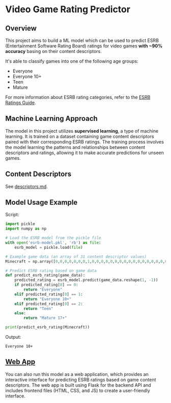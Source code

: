 # Video Game Rating Predictor

## Overview

This project aims to build a ML model which can be used to predict ESRB (Entertainment Software Rating Board) ratings for video games **with ~90% accuracy** basing on their content descriptors.

It's able to classify games into one of the following age groups:

- Everyone
- Everyone 10+
- Teen
- Mature

For more information about ESRB rating categories, refer to the [ESRB Ratings Guide](https://www.esrb.org/ratings-guide/).

## Machine Learning Approach

The model in this project utilizes **supervised learning**, a type of machine learning. It is trained on a dataset containing game content descriptors paired with their corresponding ESRB ratings. The training process involves the model learning the patterns and relationships between content descriptors and ratings, allowing it to make accurate predictions for unseen games.

## Content Descriptors

See [descriptors.md](descriptors.md).

## Model Usage Example

Script:

```python
import pickle
import numpy as np

# Load the ESRB model from the pickle file
with open('esrb-model.pkl', 'rb') as file:
    esrb_model = pickle.load(file)

# Example game data (an array of 31 content descriptor values)
Minecraft = np.array([0,0,0,0,0,0,0,1,0,0,0,0,0,0,0,0,0,0,0,0,0,0,0,0,0,0,0,0,0,0,0])

# Predict ESRB rating based on game data
def predict_esrb_rating(game_data):
    predicted_rating = esrb_model.predict(game_data.reshape(1, -1))
    if predicted_rating[0] == 0:
        return "Everyone"
    elif predicted_rating[0] == 1:
        return "Everyone 10+"
    elif predicted_rating[0] == 2:
        return "Teen"
    else:
        return "Mature 17+"

print(predict_esrb_rating(Minecraft))
```

Output:

```
Everyone 10+
```

## [Web App](./webApp/)

You can also run this model as a web application, which provides an interactive interface for predicting ESRB ratings based on game content descriptors. The web app is built using Flask for the backend API and includes frontend files (HTML, CSS, and JS) to create a user-friendly interface.